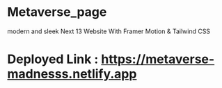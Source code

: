 # Metaverse_page
modern and sleek Next 13 Website With Framer Motion &amp; Tailwind CSS
# Deployed Link : https://metaverse-madnesss.netlify.app
